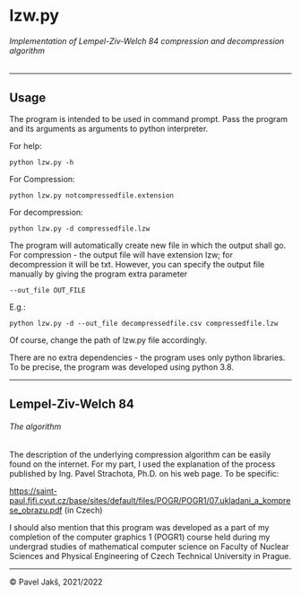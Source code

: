 # lzw.py
###### Implementation of Lempel-Ziv-Welch 84 compression and decompression algorithm
___
## Usage
The program is intended to be used in command prompt.
Pass the program and its arguments as arguments to python interpreter.

For help: 
```commandline
python lzw.py -h
```
For Compression:
```commandline
python lzw.py notcompressedfile.extension
```
For decompression:
```commandline
python lzw.py -d compressedfile.lzw
```
The program will automatically create new file in which the output shall go.
For compression - the output file will have extension lzw; for decompression it will be txt.
However, you can specify the output file manually by giving the program
extra parameter
```
--out_file OUT_FILE
```
E.g.:
```commandline
python lzw.py -d --out_file decompressedfile.csv compressedfile.lzw
```

Of course, change the path of lzw.py file accordingly.

There are no extra dependencies - the program uses only python libraries.
To be precise, the program was developed using python 3.8.
___
## Lempel-Ziv-Welch 84
###### The algorithm

The description of the underlying compression algorithm can be
easily found on the internet.
For my part, I used the explanation of the process published by
Ing. Pavel Strachota, Ph.D. on his web page.
To be specific:

https://saint-paul.fjfi.cvut.cz/base/sites/default/files/POGR/POGR1/07.ukladani_a_komprese_obrazu.pdf (in Czech)

I should also mention that this program was developed as a part of my completion
of the computer graphics 1 (POGR1) course held during my undergrad studies of mathematical computer science
on Faculty of Nuclear Sciences and Physical Engineering of Czech Technical University in Prague.
___
© Pavel Jakš, 2021/2022

